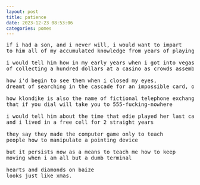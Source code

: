 ```yaml
---
layout: post
title: patience
date: 2023-12-23 08:53:06
categories: pomes
---
```


<pre>
if i had a son, and i never will, i would want to impart
to him all of my accumulated knowledge from years of playing solitaire.

i would tell him how in my early years when i got into vegas rules and fantasized
of collecting a hundred dollars at a casino as crowds assembled, awestruck

how i'd begin to see them when i closed my eyes,
dreamt of searching in the cascade for an impossible card, or maybe death

how klondike is also the name of fictional telephone exchange
that if you dial will take you to 555-fucking-nowhere

i would tell him about the time that edie played her last card and was xed out
and i lived in a free cell for 2 straight years

they say they made the computer game only to teach
people how to manipulate a pointing device

but it persists now as a means to teach me how to keep
moving when i am all but a dumb terminal

hearts and diamonds on baize
looks just like xmas.
</pre>
